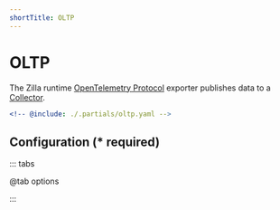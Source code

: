 ```yaml
---
shortTitle: OLTP
---
```


# OLTP

The Zilla runtime [OpenTelemetry Protocol](https://github.com/open-telemetry/oteps/blob/main/text/0035-opentelemetry-protocol.md) exporter publishes data to a [Collector](https://opentelemetry.io/docs/collector/).

```yaml {3}
<!-- @include: ./.partials/oltp.yaml -->
```

## Configuration (\* required)

::: tabs

@tab options

<!-- @include: ./.partials/oltp-options.md -->

:::
